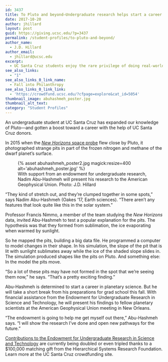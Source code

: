 ```yaml
---
id: 3437
title: To Pluto and beyond—Undergraduate research helps start a career
date: 2017-10-20
author: jhillard
layout: post
guid: https://giving.ucsc.edu/?p=3437
permalink: /student-profiles/to-pluto-and-beyond/
author_name:
  - J.D. Hillard
author_email:
  - jhillard@ucsc.edu
excerpt:
  - UC Santa Cruz students enjoy the rare privilege of doing real-world science as undergraduates. Nadim Abu-Hashmeh will present his original research to the American Geophysical Union with help from a specialized endowment.
see_also_links:
  - "1"
see_also_links_0_link_name:
  - Fall into Philanthropy
see_also_links_0_link_link:
  - 'https://crowdfund.ucsc.edu/?cfpage=explore&cat_id=5054'
thumbnail_image: abuhashmeh_poster.jpg
thumbnail_alt_text: 
category: "Student Profiles"
---
```

  
An undergraduate student at UC Santa Cruz has expanded our knowledge of Pluto—and gotten a boost toward a career with the help of UC Santa Cruz donors.

In 2015 when the [_New Horizons_ space probe](https://www.nasa.gov/mission_pages/newhorizons/main/index.html) flew close by Pluto, it photographed strange pits in part of the frozen nitrogen and methane of the dwarf planet’s surface.
<figure class="inline-image full">
{% asset abuhashmeh_poster2.jpg magick:resize=400 alt='abuhashmeh_poster.jpg' %}
<figcaption>With support from an endowment for undergraduate research, Nadim Abu-Hashmeh will present his research to the American Geophysical Union. Photo: J.D. Hillard</figcaption></figure>

“They kind of stretch out, and they’re clumped together in some spots,” says Nadim Abu-Hashmeh (Oakes ‘17, Earth sciences). “There aren’t any features that look quite like this in the solar system.”

Professor Francis Nimmo, a member of the team studying the _New Horizons_ data, invited Abu-Hashmeh to test a popular explanation for the pits. The hypothesis was that they formed from sublimation, the ice evaporating when warmed by sunlight.

So he mapped the pits, building a big data file. He programmed a computer to model changes in their shape. In his simulation, the slope of the pit that is lit with sunlight sublimates away while the ice of the shaded slope slides in. The simulation produced shapes like the pits on Pluto. And something else: In the model the pits move.

“So a lot of these pits may have not formed in the spot that we’re seeing them now,” he says. “That’s a pretty exciting finding.”

Abu-Hashmeh is determined to start a career in planetary science. But he will take a short break from his preparations for grad school this fall. With financial assistance from the Endowment for Undergraduate Research in Science and Technology, he will present his findings to fellow planetary scientists at the American Geophysical Union meeting in New Orleans.

“The endowment is going to help me get myself out there,” Abu-Hashmeh says. “I will show the research I’ve done and open new pathways for the future.”

[Contributions to the Endowment for Undergraduate Research in Science and Technology](https://crowdfund.ucsc.edu/?cfpage=project&project_id=17079) are currently being doubled or even tripled thanks to a $100,000 matching gift from the Hierarchical Systems Research Foundation. Learn more at the UC Santa Cruz crowdfunding site.

